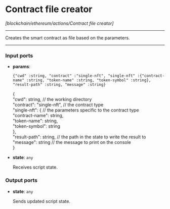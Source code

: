 # Contract file creator

_[blockchain/ethereum/actions/Contract file creator]_

---

Creates the smart contract as file based on the parameters.  

---

### Input ports

* __params__: 
    ```
    {"cwd" :string, "contract" :"single-nft", "single-nft" :{"contract-name" :string, "token-name" :string, "token-symbol" :string}, "result-path" :string, "message" :string}
    ```


    {  
      "cwd": string, // the working directory  
      "contract": "single-nft", // the contract type  
      "single-nft": {  // the parameters specific to the contract type  
        "contract-name": string,  
        "token-name": string,  
        "token-symbol": string  
      },  
      "result-path": string, // the path in the state to write the result to  
      "message": string // the message to print on the console  
    }  


* __state__: ` any `


    Receives script state.  

### Output ports

* __state__: ` any `


    Sends updated script state.  

